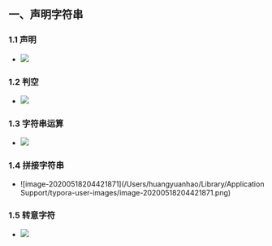 ## 一、声明字符串



### 1.1 声明

- ![](https://user-gold-cdn.xitu.io/2020/5/18/17227ce95fa2c7cf?w=906&h=188&f=png&s=111818)



### 1.2 判空

- ![](https://user-gold-cdn.xitu.io/2020/5/18/17227cf58fc868a9?w=596&h=132&f=png&s=38940)





### 1.3 字符串运算

- ![](https://user-gold-cdn.xitu.io/2020/5/18/17227cfbcb30ad92?w=728&h=262&f=png&s=72552)



### 1.4 拼接字符串



- ![image-20200518204421871](/Users/huangyuanhao/Library/Application Support/typora-user-images/image-20200518204421871.png)





### 1.5 转意字符



- ![](https://user-gold-cdn.xitu.io/2020/5/18/17227d144c7c26b7?w=978&h=338&f=png&s=124211)